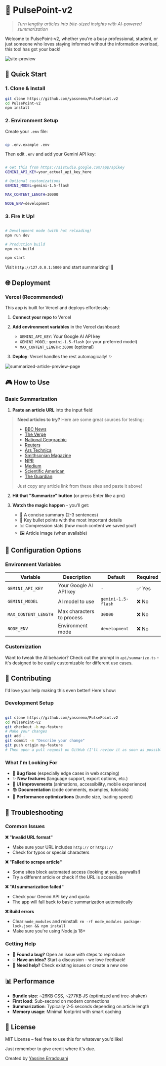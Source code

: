 # 📰 PulsePoint-v2

> *Turn lengthy articles into bite-sized insights with AI-powered summarization*

Welcome to PulsePoint-v2, whether you're a busy professional, student, or just someone who loves staying informed without the information overload, this tool has got your back!

![site-preview](https://github.com/user-attachments/assets/c6939691-2a49-4894-ac0f-8900c98948bb)


## 🚀 Quick Start


### 1. Clone & Install

```bash
git clone https://github.com/yassnemo/PulsePoint.v2
cd PulsePoint-v2
npm install
```

### 2. Environment Setup

Create your `.env` file:

```bash

cp .env.example .env

```

Then edit `.env` and add your Gemini API key:

```bash

# Get this from https://aistudio.google.com/app/apikey
GEMINI_API_KEY=your_actual_api_key_here

# Optional customizations
GEMINI_MODEL=gemini-1.5-flash

MAX_CONTENT_LENGTH=30000

NODE_ENV=development

```

### 3. Fire It Up!

```bash

# Development mode (with hot reloading)
npm run dev

# Production build
npm run build

npm start

```

Visit `http://127.0.0.1:5000` and start summarizing! 🎉

## 🌐 Deployment

### Vercel (Recommended)

This app is built for Vercel and deploys effortlessly:

1. **Connect your repo** to Vercel

2. **Add environment variables** in the Vercel dashboard:

   - `GEMINI_API_KEY`: Your Google AI API key
   - `GEMINI_MODEL`: `gemini-1.5-flash` (or your preferred model)
   - `MAX_CONTENT_LENGTH`: `30000` (optional)

3. **Deploy**: Vercel handles the rest automagically! ✨

![summarized-article-preview-page](https://github.com/user-attachments/assets/51785736-870d-453d-a1bb-18af58aa2f16)


## 🎮 How to Use

### Basic Summarization

1. **Paste an article URL** into the input field
   
> **Need articles to try?** Here are some great sources for testing:
>
> - [BBC News](https://www.bbc.com/news)
> - [The Verge](https://www.theverge.com/)
> - [National Geographic](https://www.nationalgeographic.com/latest-stories)
> - [Reuters](https://www.reuters.com/)
> - [Ars Technica](https://arstechnica.com/)
> - [Smithsonian Magazine](https://www.smithsonianmag.com/)
> - [NPR](https://www.npr.org/sections/news/)
> - [Medium](https://medium.com/)
> - [Scientific American](https://www.scientificamerican.com/)
> - [The Guardian](https://www.theguardian.com/international)
>
> Just copy any article link from these sites and paste it above!

2. **Hit that "Summarize" button** (or press Enter like a pro)

3. **Watch the magic happen** - you'll get:

   - 📝 A concise summary (2-3 sentences)
   - 🎯 Key bullet points with the most important details
   - 📊 Compression stats (how much content we saved you!)
   - 🖼️ Article image (when available)


## 🔧 Configuration Options

### Environment Variables

| Variable | Description | Default | Required |
|----------|-------------|---------|----------|
| `GEMINI_API_KEY` | Your Google AI API key | - | ✅ Yes |
| `GEMINI_MODEL` | AI model to use | `gemini-1.5-flash` | ❌ No |
| `MAX_CONTENT_LENGTH` | Max characters to process | `30000` | ❌ No |
| `NODE_ENV` | Environment mode | `development` | ❌ No |


### Customization

Want to tweak the AI behavior? Check out the prompt in `api/summarize.ts` - it's designed to be easily customizable for different use cases.


## 🤝 Contributing

I'd love your help making this even better! Here's how:

### Development Setup

```bash

git clone https://github.com/yassnemo/PulsePoint.v2
cd PulsePoint-v2
git checkout -b my-feature
# Make your changes
git add .
git commit -m "Describe your change"
git push origin my-feature
# Then open a pull request on GitHub (I'll review it as soon as possible)

```

### What I'm Looking For

- 🐛 **Bug fixes** (especially edge cases in web scraping)
- ✨ **New features** (language support, export options, etc.)
- 🎨 **UI improvements** (animations, accessibility, mobile experience)
- 📚 **Documentation** (code comments, examples, tutorials)
- 🚀 **Performance optimizations** (bundle size, loading speed)


## 🚨 Troubleshooting

### Common Issues

**❌ "Invalid URL format"**
- Make sure your URL includes `http://` or `https://`
- Check for typos or special characters

**❌ "Failed to scrape article"**
- Some sites block automated access (looking at you, paywalls!)
- Try a different article or check if the URL is accessible

**❌ "AI summarization failed"**
- Check your Gemini API key and quota
- The app will fall back to basic summarization automatically

**❌ Build errors**
- Clear `node_modules` and reinstall: `rm -rf node_modules package-lock.json && npm install`
- Make sure you're using Node.js 18+

### Getting Help

- 🐛 **Found a bug?** Open an issue with steps to reproduce
- 💡 **Have an idea?** Start a discussion - we love feedback!
- 🤔 **Need help?** Check existing issues or create a new one

## 📊 Performance

- **Bundle size**: ~26KB CSS, ~277KB JS (optimized and tree-shaken)
- **First load**: Sub-second on modern connections
- **Summarization**: Typically 2-5 seconds depending on article length
- **Memory usage**: Minimal footprint with smart caching


## 📄 License

MIT License – feel free to use this for whatever you'd like! 

Just remember to give credit where it's due.


Created by [Yassine Erradouani](https://yerradouani.me)
